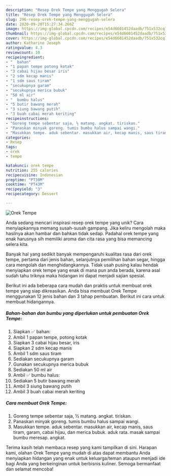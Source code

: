 ```yaml
---
description: "Resep Orek Tempe yang Menggugah Selera"
title: "Resep Orek Tempe yang Menggugah Selera"
slug: 296-resep-orek-tempe-yang-menggugah-selera
date: 2020-09-20T15:27:34.266Z
image: https://img-global.cpcdn.com/recipes/e54d6601452daadb/751x532cq70/orek-tempe-foto-resep-utama.jpg
thumbnail: https://img-global.cpcdn.com/recipes/e54d6601452daadb/751x532cq70/orek-tempe-foto-resep-utama.jpg
cover: https://img-global.cpcdn.com/recipes/e54d6601452daadb/751x532cq70/orek-tempe-foto-resep-utama.jpg
author: Katharine Joseph
ratingvalue: 4.3
reviewcount: 10
recipeingredient:
- "  bahan"
- "1 papan tempe potong kotak"
- "3 cabai hijau besar iris"
- "2 sdm kecap manis"
- "1 sdm saus tiram"
- "secukupnya garam"
- "secukupnya merica bubuk"
- "50 ml air"
- "  bumbu halus"
- "5 butir bawang merah"
- "3 siung bawang putih"
- "3 buah cabai merah keriting"
recipeinstructions:
- "Goreng tempe sebentar saja, ½ matang. angkat. tiriskan."
- "Panaskan minyak goreng. tumis bumbu halus sampai wangi."
- "Masukkan tempe. aduk sebentar. masukkan air, kecap manis, saus tiram, garam, cabai hijau, dan merica bubuk. aduk rata. masak sampai bumbu meresap. angkat."
categories:
- Resep
tags:
- orek
- tempe

katakunci: orek tempe 
nutrition: 255 calories
recipecuisine: Indonesian
preptime: "PT30M"
cooktime: "PT43M"
recipeyield: "3"
recipecategory: Dessert

---
```



![Orek Tempe](https://img-global.cpcdn.com/recipes/e54d6601452daadb/751x532cq70/orek-tempe-foto-resep-utama.jpg)

Anda sedang mencari inspirasi resep orek tempe yang unik? Cara menyiapkannya memang susah-susah gampang. Jika keliru mengolah maka hasilnya akan hambar dan bahkan tidak sedap. Padahal orek tempe yang enak harusnya sih memiliki aroma dan cita rasa yang bisa memancing selera kita.

Banyak hal yang sedikit banyak mempengaruhi kualitas rasa dari orek tempe, pertama dari jenis bahan, selanjutnya pemilihan bahan segar, hingga cara mengolah dan menghidangkannya. Tidak usah pusing kalau hendak menyiapkan orek tempe yang enak di mana pun anda berada, karena asal sudah tahu triknya maka hidangan ini dapat menjadi sajian spesial.




Berikut ini ada beberapa cara mudah dan praktis untuk membuat orek tempe yang siap dikreasikan. Anda bisa membuat Orek Tempe menggunakan 12 jenis bahan dan 3 tahap pembuatan. Berikut ini cara untuk membuat hidangannya.

<!--inarticleads1-->

##### Bahan-bahan dan bumbu yang diperlukan untuk pembuatan Orek Tempe:

1. Siapkan  ✅ bahan:
1. Ambil 1 papan tempe, potong kotak
1. Siapkan 3 cabai hijau besar, iris
1. Siapkan 2 sdm kecap manis
1. Ambil 1 sdm saus tiram
1. Sediakan secukupnya garam
1. Gunakan secukupnya merica bubuk
1. Sediakan 50 ml air
1. Ambil  ✅ bumbu halus:
1. Sediakan 5 butir bawang merah
1. Ambil 3 siung bawang putih
1. Ambil 3 buah cabai merah keriting




<!--inarticleads2-->

##### Cara membuat Orek Tempe:

1. Goreng tempe sebentar saja, ½ matang. angkat. tiriskan.
1. Panaskan minyak goreng. tumis bumbu halus sampai wangi.
1. Masukkan tempe. aduk sebentar. masukkan air, kecap manis, saus tiram, garam, cabai hijau, dan merica bubuk. aduk rata. masak sampai bumbu meresap. angkat.




Terima kasih telah membaca resep yang kami tampilkan di sini. Harapan kami, olahan Orek Tempe yang mudah di atas dapat membantu Anda menyiapkan hidangan yang enak untuk keluarga/teman ataupun menjadi ide bagi Anda yang berkeinginan untuk berbisnis kuliner. Semoga bermanfaat dan selamat mencoba!
